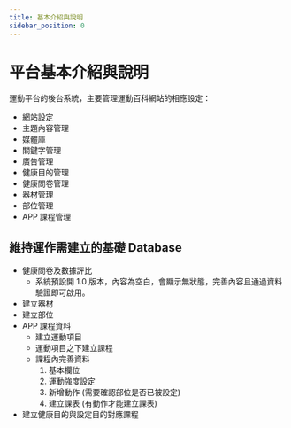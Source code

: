 ```yaml
---
title: 基本介紹與說明
sidebar_position: 0
---
```


# 平台基本介紹與說明

運動平台的後台系統，主要管理運動百科網站的相應設定：

-   網站設定
-   主題內容管理
-   媒體庫
-   關鍵字管理
-   廣告管理
-   健康目的管理
-   健康問卷管理
-   器材管理
-   部位管理
-   APP 課程管理

## 維持運作需建立的基礎 Database

-   健康問卷及數據評比
    -   系統預設開 1.0 版本，內容為空白，會顯示無狀態，完善內容且通過資料驗證即可啟用。
-   建立器材
-   建立部位
-   APP 課程資料
    -   建立運動項目
    -   運動項目之下建立課程
    -   課程內完善資料
        1. 基本欄位
        2. 運動強度設定
        3. 新增動作 (需要確認部位是否已被設定)
        4. 建立課表 (有動作才能建立課表)
-   建立健康目的與設定目的對應課程
